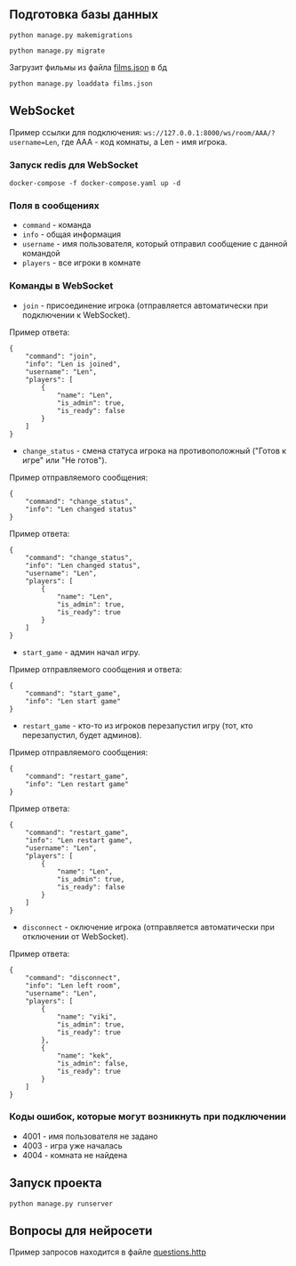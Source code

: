 ## Подготовка базы данных

`
python manage.py makemigrations
`

`
python manage.py migrate
`


Загрузит фильмы из файла [films.json](films.json) в бд

`
python manage.py loaddata films.json
`

## WebSocket

Пример ссылки для подключения: `ws://127.0.0.1:8000/ws/room/AAA/?username=Len`, 
где AAA - код комнаты, а Len - имя игрока.


### Запуск redis для WebSocket

`
docker-compose -f docker-compose.yaml up -d
`

### Поля в сообщениях
- `command` - команда
- `info` - общая информация
- `username` - имя пользователя, который отправил сообщение с данной командой
- `players` - все игроки в комнате

### Команды в WebSocket

- `join` - присоединение игрока (отправляется автоматически при подключении к WebSocket).

Пример ответа:
```
{
    "command": "join",
    "info": "Len is joined",
    "username": "Len",
    "players": [
        {
            "name": "Len",
            "is_admin": true,
            "is_ready": false
        }
    ]
}
```

- `change_status` - смена статуса игрока на противоположный ("Готов к игре" или "Не готов").

Пример отправляемого сообщения:
```
{
    "command": "change_status",
    "info": "Len changed status"
}
```

Пример ответа:
```
{
    "command": "change_status",
    "info": "Len changed status",
    "username": "Len",
    "players": [
        {
            "name": "Len",
            "is_admin": true,
            "is_ready": true
        }
    ]
}
```

- `start_game` - админ начал игру.

Пример отправляемого сообщения и ответа:
```
{
    "command": "start_game",
    "info": "Len start game"
}
```

- `restart_game` - кто-то из игроков перезапустил игру (тот, кто перезапустил, будет админов).

Пример отправляемого сообщения:
```
{
    "command": "restart_game",
    "info": "Len restart game"
}
```

Пример ответа:
```
{
    "command": "restart_game",
    "info": "Len restart game",
    "username": "Len",
    "players": [
        {
            "name": "Len",
            "is_admin": true,
            "is_ready": false
        }
    ]
}
```

- `disconnect` - оключение игрока (отправляется автоматически при отключении от WebSocket).

Пример ответа:
```
{
    "command": "disconnect",
    "info": "Len left room",
    "username": "Len",
    "players": [
        {
            "name": "viki",
            "is_admin": true,
            "is_ready": true
        },
        {
            "name": "kek",
            "is_admin": false,
            "is_ready": true
        }
    ]
}
```

### Коды ошибок, которые могут возникнуть при подключении
- 4001 - имя пользователя не задано
- 4003 - игра уже началась
- 4004 - комната не найдена

## Запуск проекта

`
python manage.py runserver
`

## Вопросы для нейросети
Пример запросов находится в файле [questions.http](questions/questions.http)